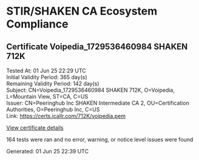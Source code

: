 # STIR/SHAKEN CA Ecosystem Compliance

## Certificate Voipedia_1729536460984 SHAKEN 712K

Tested At: 01 Jun 25 22:29 UTC\
Initial Validity Period: 365 day(s)\
Remaining Validity Period: 142 day(s)\
Subject: CN=Voipedia_1729536460984 SHAKEN 712K, O=Voipedia, L=Mountain View, ST=CA, C=US\
Issuer: CN=Peeringhub Inc SHAKEN Intermediate CA 2, OU=Certification Authorities, O=Peeringhub Inc, C=US\
Link: https://certs.icallr.com/712K/voipedia.pem

[View certificate details](https://x509.io/?cert=MIIDKjCCAtCgAwIBAgIQL8wTOw07UBs8V%2F7tZQkmsTAKBggqhkjOPQQDAjB8MQswCQYDVQQGEwJVUzEXMBUGA1UECgwOUGVlcmluZ2h1YiBJbmMxIjAgBgNVBAsMGUNlcnRpZmljYXRpb24gQXV0aG9yaXRpZXMxMDAuBgNVBAMMJ1BlZXJpbmdodWIgSW5jIFNIQUtFTiBJbnRlcm1lZGlhdGUgQ0EgMjAeFw0yNDEwMjExODQ3NDBaFw0yNTEwMjExODQ3NDBaMHIxCzAJBgNVBAYTAlVTMQswCQYDVQQIDAJDQTEWMBQGA1UEBwwNTW91bnRhaW4gVmlldzERMA8GA1UECgwIVm9pcGVkaWExKzApBgNVBAMMIlZvaXBlZGlhXzE3Mjk1MzY0NjA5ODQgU0hBS0VOIDcxMkswWTATBgcqhkjOPQIBBggqhkjOPQMBBwNCAAR%2FpUqXX3WPQ1Hxat19DJ1jwTQ8hFmMd%2B%2BOvzyHUgvozgH22kZ8hQBjyBtW%2F%2BJEsOmDRoV%2BDOu32MIcxQ0MJFZho4IBPDCCATgwDgYDVR0PAQH%2FBAQDAgeAMAwGA1UdEwEB%2FwQCMAAwHQYDVR0OBBYEFBIjR9NwPTX81zl%2B6hm0SlJn6zWDMB8GA1UdIwQYMBaAFK6hc1GIKVcRygyp9LEKbk64S00HMBcGA1UdIAQQMA4wDAYKYIZIAYb%2FCQEBBDAWBggrBgEFBQcBGgQKMAigBhYENzEySzCBpgYDVR0fBIGeMIGbMIGYoDqgOIY2aHR0cHM6Ly9hdXRoZW50aWNhdGUtYXBpLmljb25lY3Rpdi5jb20vZG93bmxvYWQvdjEvY3JsolqkWDBWMRQwEgYDVQQHDAtCcmlkZ2V3YXRlcjELMAkGA1UECAwCTkoxEzARBgNVBAMMClNUSS1QQSBDUkwxCzAJBgNVBAYTAlVTMQ8wDQYDVQQKDAZTVEktUEEwCgYIKoZIzj0EAwIDSAAwRQIgTdomznMOlCiOA26OMzOm%2F9HnJdpyHD6mCUIt7co%2B9KECIQCmQeO2ATwtPWXSYO%2BeSvG4KiMhBO06dhrv9hoXJYvzRw%3D%3D)

164 tests were ran and no error, warning, or notice level issues were found


Generated: 01 Jun 25 22:39 UTC